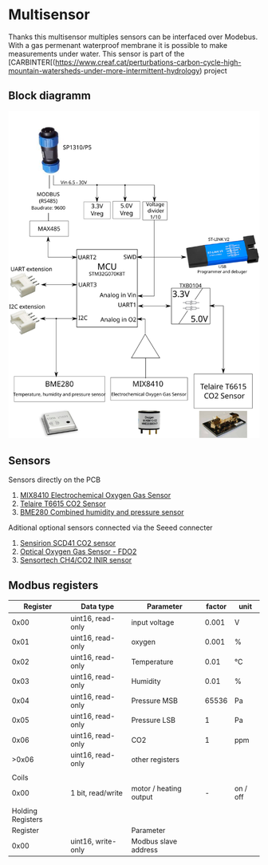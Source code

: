 # Multisensor

Thanks this multisensor multiples sensors can be interfaced over Modebus. With a gas permenant waterproof membrane it is possible to make measurements under water.
This sensor is part of the [CARBINTER[(https://www.creaf.cat/perturbations-carbon-cycle-high-mountain-watersheds-under-more-intermittent-hydrology) project

## Block diagramm

<img src="https://raw.githubusercontent.com/toniw12/multisensor/main/hardware/Block%20diagramm.svg">

## Sensors
Sensors directly on the PCB
1. [MIX8410 Electrochemical Oxygen Gas Sensor](https://wiki.seeedstudio.com/Grove-Gas_Sensor-O2-MIX8410/)
1. [Telaire T6615 CO2 Sensor](https://www.amphenol-sensors.com/en/telaire/co2/525-co2-sensor-modules/319-t6615)
1. [BME280 Combined humidity and pressure sensor](https://www.bosch-sensortec.com/products/environmental-sensors/humidity-sensors-bme280/)

Aditional optional sensors connected via the Seeed connecter
1. [Sensirion SCD41 CO2 sensor](https://sensirion.com/products/catalog/SCD41/)
1. [Optical Oxygen Gas Sensor - FDO2](https://www.pyroscience.com/en/products/all-meters/fdo2)
1. [Sensortech CH4/CO2 INIR sensor](https://www.mouser.com/catalog/specsheets/Amphenol_11212018_DS-0229%20(INIR%20Datasheet)%20V8%20October%202018.pdf)


## Modbus registers

| Register          | Data type          | Parameter              | factor | unit     |
| ----------------- | ------------------ | ---------------------- | ------ | -------- |
| 0x00              | uint16, read-only  | input voltage          | 0.001  | V        |
| 0x01              | uint16, read-only  | oxygen                 | 0.001  | %        |
| 0x02              | uint16, read-only  | Temperature            | 0.01   | °C       |
| 0x03              | uint16, read-only  | Humidity               | 0.01   | %        |
| 0x04              | uint16, read-only  | Pressure MSB           | 65536  | Pa       |
| 0x05              | uint16, read-only  | Pressure LSB           | 1      | Pa       |
| 0x06              | uint16, read-only  | CO2                    | 1      | ppm      |
| \>0x06            | uint16, read-only  | other registers        |        |          |
|                   |                    |                        |        |          |
| Coils             |                    |                        |        |          |
| 0x00              | 1 bit, read/write  | motor / heating output | \-     | on / off |
|                   |                    |                        |        |          |
| Holding Registers |                    |                        |        |          |
| Register          |                    | Parameter              |        |          |
| 0x00              | uint16, write-only | Modbus slave address   |        |          |
